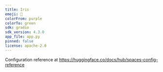 ```yaml
---
title: Iris
emoji: 🪻
colorFrom: purple
colorTo: green
sdk: gradio
sdk_version: 4.3.0
app_file: app.py
pinned: false
license: apache-2.0
---
```


Configuration reference at https://huggingface.co/docs/hub/spaces-config-reference